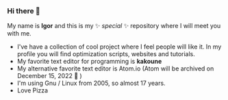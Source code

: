 ### Hi there 👋

My name is **Igor** and this is my ✨ _special_ ✨ repository where I will meet you with me.

- I've have a collection of cool project where I feel people will like it. In my profile you will find optimization scripts, websites and tutorials.
- My favorite text editor for programming is **kakoune**
- My alternative favorite text editor is Atom.io (Atom will be archived on December 15, 2022 🥲 )
- I'm using Gnu / Linux from 2005, so almost 17 years.
- Love Pizza
